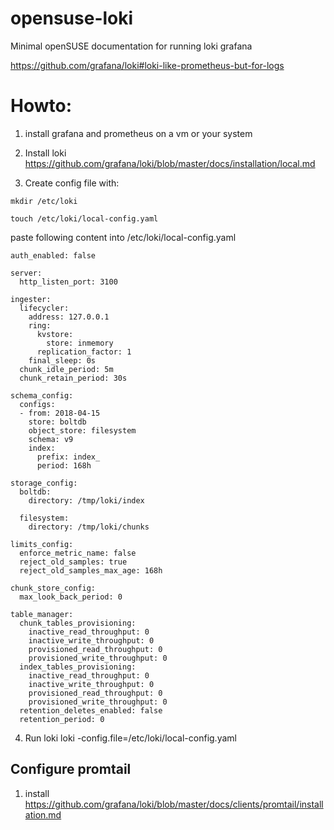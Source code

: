 # opensuse-loki

Minimal openSUSE documentation for running loki grafana

https://github.com/grafana/loki#loki-like-prometheus-but-for-logs

# Howto:

1) install grafana and prometheus on a vm  or your system


2) Install loki https://github.com/grafana/loki/blob/master/docs/installation/local.md

3) Create config file with:

`mkdir /etc/loki`

`touch /etc/loki/local-config.yaml`

paste following content into /etc/loki/local-config.yaml
```
auth_enabled: false

server:
  http_listen_port: 3100

ingester:
  lifecycler:
    address: 127.0.0.1
    ring:
      kvstore:
        store: inmemory
      replication_factor: 1
    final_sleep: 0s
  chunk_idle_period: 5m
  chunk_retain_period: 30s

schema_config:
  configs:
  - from: 2018-04-15
    store: boltdb
    object_store: filesystem
    schema: v9
    index:
      prefix: index_
      period: 168h

storage_config:
  boltdb:
    directory: /tmp/loki/index

  filesystem:
    directory: /tmp/loki/chunks

limits_config:
  enforce_metric_name: false
  reject_old_samples: true
  reject_old_samples_max_age: 168h

chunk_store_config:
  max_look_back_period: 0

table_manager:
  chunk_tables_provisioning:
    inactive_read_throughput: 0
    inactive_write_throughput: 0
    provisioned_read_throughput: 0
    provisioned_write_throughput: 0
  index_tables_provisioning:
    inactive_read_throughput: 0
    inactive_write_throughput: 0
    provisioned_read_throughput: 0
    provisioned_write_throughput: 0
  retention_deletes_enabled: false
  retention_period: 0
```


4) Run loki
loki  -config.file=/etc/loki/local-config.yaml


## Configure promtail

1) install https://github.com/grafana/loki/blob/master/docs/clients/promtail/installation.md

